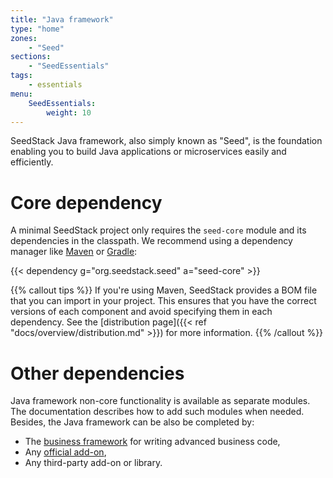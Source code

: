 ```yaml
---
title: "Java framework"
type: "home"
zones:
    - "Seed"
sections:
    - "SeedEssentials"
tags:
    - essentials
menu:
    SeedEssentials:
        weight: 10
---
```


SeedStack Java framework, also simply known as "Seed", is the foundation enabling you to build Java applications or 
microservices easily and efficiently.<!--more--> 

# Core dependency

A minimal SeedStack project only requires the `seed-core` module and its dependencies in the classpath. We recommend
using a dependency manager like [Maven](http://maven.apache.org) or [Gradle](http://gradle.io):

{{< dependency g="org.seedstack.seed" a="seed-core" >}}

{{% callout tips %}}
If you're using Maven, SeedStack provides a BOM file that you can import in your project. This ensures that you have the
correct versions of each component and avoid specifying them in each dependency. See the [distribution page]({{< ref "docs/overview/distribution.md" >}}) 
for more information.
{{% /callout %}} 

# Other dependencies

Java framework non-core functionality is available as separate modules. The documentation describes how to add such
modules when needed. Besides, the Java framework can be also be completed by:
                                 
* The [business framework](/docs/business) for writing advanced business code,
* Any [official add-on](/addons),
* Any third-party add-on or library. 

